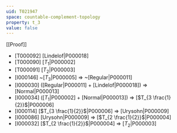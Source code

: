 ```yaml
---
uid: T021947
space: countable-complement-topology
property: t_3
value: false
---
```

[[Proof]]

* [T000092] [Lindelof|P000018]
* [T000090] [$T_1$|P000002]
* [T000091] [$T_2$|P000003]
* [I000146] ~[$T_3$|P000005] => ~[Regular|P000011]
* [I000030] ([Regular|P000011] + [Lindelof|P000018]) => [Normal|P000013]
* [I000034] ([$T_1$|P000002] + [Normal|P000013]) => [$T_{3 \frac{1}{2}}$|P000006]
* [I000114] [$T_{3 \frac{1}{2}}$|P000006] => [Urysohn|P000009]
* [I000086] [Urysohn|P000009] => [$T_{2 \frac{1}{2}}$|P000004]
* [I000032] [$T_{2 \frac{1}{2}}$|P000004] => [$T_2$|P000003]

